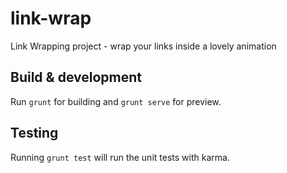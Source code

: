 # link-wrap

Link Wrapping project - wrap your links inside a lovely animation

## Build & development

Run `grunt` for building and `grunt serve` for preview.

## Testing

Running `grunt test` will run the unit tests with karma.
